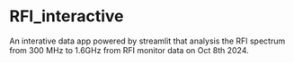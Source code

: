 # RFI_interactive
An interative data app powered by streamlit that analysis the RFI spectrum from 300 MHz to 1.6GHz from RFI monitor data on Oct 8th 2024.
